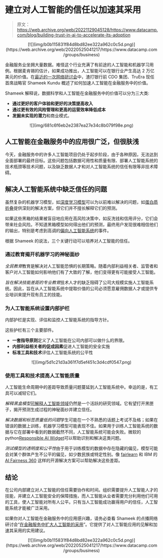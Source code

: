 # 建立对人工智能的信任以加速其采用

> 原文：<https://web.archive.org/web/20221129045128/https://www.datacamp.com/blog/building-trust-in-ai-to-accelerate-its-adoption>

<center>[![](img/b0b115831f84d8bd82ee322a962c0c5d.png)](https://web.archive.org/web/20220525041217/https://www.datacamp.com/groups/business)</center>

金融服务业坐拥大量数据。难怪这个行业充满了有前途的人工智能和机器学习用例。根据麦肯锡的估计，如果成功推出，人工智能可以在银行业产生高达 2 万亿美元的价值。在[最近的一次网络研讨会](https://web.archive.org/web/20220525041217/https://www.datacamp.com/resources/webinars/scaling-ai-adoption-in-financial-services-1)中，渣打银行前 CDO 集团、TruEra 现任首席战略官 Shameek Kundu 概述了如何加速人工智能在金融服务中的价值。

Shameek 解释说，数据科学和人工智能在金融服务中的价值可以分为三大类:

*   **通过更好的客户体验和更好的决策提高收入**
*   **通过更有效的风险管理和更高的运营效率降低成本**
*   **发掘未实现的潜力**和商业模式。

<center>![](img/681c6f6eb2e2387ea27e34c8b079f98e.png)</center>

## 人工智能在金融服务中的应用很广泛，但很肤浅

今天，金融服务中的许多人工智能项目仍处于起步阶段，由于各种原因，无法达到全面部署的最终目标。这些问题包括数据可用性和质量有限、部署人工智能系统的技术瓶颈等技术问题，以及缺乏数据人才和对人工智能系统的信任有限等非技术障碍。

## 解决人工智能系统中缺乏信任的问题

虽然复杂的机器学习模型，如[深度学习模型](https://web.archive.org/web/20220525041217/https://www.datacamp.com/tracks/deep-learning-in-python)可以为以前难以解决的问题，如[蛋白质折叠](https://web.archive.org/web/20220525041217/https://www.nature.com/articles/d41586-020-03348-4)提供深刻的解决方案，但它们并不擅长解释它们的预测。

如果这些黑箱的结果被盲目地应用在高风险决策中，如反洗钱和信用评分，它们会带来社会风险。不知道黑箱模型如何得出他们的预测，最终用户发现很难相信他们的输出，特别是考虑到高调的[偏向人工智能系统](https://web.archive.org/web/20220525041217/https://www.datacamp.com/resources/whitepapers/data-literacy-for-responsible-ai)的事件。

根据 Shameek 的说法，三个关键行动可以培养对人工智能的信任。

### 通过教育揭开机器学习的神秘面纱

*全民教育*教育是解决对人工智能恐惧的长期策略。随着内部利益相关者、监管者和客户对人工智能如何影响他们有了大致的了解，他们变得更有可能接受人工智能。

*旨在解决技能差距的专业教育*技术人才的缺乏阻碍了公司大规模实施人工智能系统。因此，旨在从人工智能系统中提取价值的公司必须愿意雇佣数据人才或提供专业培训来提升现有员工的技能。

### 为人工智能系统设置内部护栏

内部护栏是实现、评估和监控人工智能系统的指导方针。

这些护栏有三个主要部件。

*   **一套指导原则**定义了人工智能在公司内部可以做什么的界限。
*   **内部利益相关者的促成因素**促进人工智能的安全实施
*   **标准工具和技术**评估人工智能系统的公平性

<center>![](img/5d1c21d3a361f7d5ef451c3d4cdf0547.png)</center>

### 使用工具和技术提高人工智能质量

人工智能生命周期中的差距导致质量问题蔓延到人工智能系统中。幸运的是，有工具可以减轻它们。

*解释黑盒模型*[可解释人工智能领域](https://web.archive.org/web/20220525041217/https://www.datacamp.com/community/news/explainable-ai-xai-d8tueh7c60j)仍然是一个活跃的研究领域。它有望打开黑匣子，揭开预测生成过程的神秘面纱并建立信任。

*解决数据和标签质量低的问题*学生可能在一个不熟悉的话题上考试不及格；如果在错误的数据上训练，机器学习模型可能表现不佳。如果用于训练人工智能系统的数据与它在部署中看到的数据截然不同，人工智能系统可能会失败。微软的 python[Responsible AI Widget](https://web.archive.org/web/20220525041217/https://techcommunity.microsoft.com/t5/azure-ai/responsible-machine-learning-with-error-analysis/ba-p/2141774)可以帮助识别和解决这类问题。

*测试模型的透明度和公平性*由于用于训练模型的数据中存在隐藏的偏见，模型可能会对某个群体产生不公平的偏见，如少数民族或特定性别。像 [fairlearn](https://web.archive.org/web/20220525041217/https://github.com/fairlearn/fairlearn) 和 IBM 的 [AI Fairness 360](https://web.archive.org/web/20220525041217/https://github.com/Trusted-AI/AIF360) 这样的开源解决方案可以帮助解决这些差距。

## 结论

在公司内部建立对人工智能的信任需要协作和时间。组织需要提升人工智能人才的技能，并建立人工智能安全的保障措施，而人工智能从业者需要充分利用他们可用的工具，使人工智能对所有人公平。只有当人工智能成功赢得用户的信任，人工智能系统才能被广泛采用。

如果你对人工智能在金融服务中的应用感兴趣，请务必查看 Shameek 的点播网络研讨会“[在金融服务中扩大人工智能的采用](https://web.archive.org/web/20220525041217/https://www.datacamp.com/resources/webinars/scaling-ai-adoption-in-financial-services)”。它提供了对人工智能应用的见解和加速其采用的实用建议。

<center>[![](img/b0b115831f84d8bd82ee322a962c0c5d.png)](https://web.archive.org/web/20220525041217/https://www.datacamp.com/groups/business)</center>